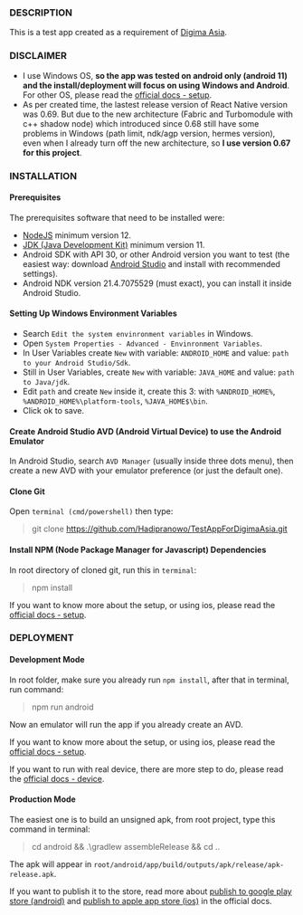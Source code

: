 ### DESCRIPTION
This is a test app created as a requirement of [Digima Asia](https://digimasia.com/).


### DISCLAIMER
- I use Windows OS, **so the app was tested on android only (android 11) and the install/deployment will focus on using Windows and Android**. For other OS, please read the [official docs - setup][RN install].
- As per created time, the lastest release version of React Native version was 0.69.
But due to the new architecture (Fabric and Turbomodule with c++ shadow node) which introduced since 0.68 
still have some problems in Windows (path limit, ndk/agp version, hermes version),
even when I already turn off the new architecture,
so **I use version 0.67 for this project**.


### INSTALLATION
#### Prerequisites
The prerequisites software that need to be installed were:
- [NodeJS][Nodejs] minimum version 12.
- [JDK (Java Development Kit)][JDK] minimum version 11.
- Android SDK with API 30, or other Android version you want to test (the easiest way: download [Android Studio][Android Studio] and install with recommended settings).
- Android NDK version 21.4.7075529 (must exact), you can install it inside Android Studio.

#### Setting Up Windows Environment Variables
- Search `Edit the system envinronment variables` in Windows.
- Open `System Properties - Advanced - Envinronment Variables`.
- In User Variables create `New` with variable: `ANDROID_HOME` and value: `path to your Android Studio/Sdk`.
- Still in User Variables, create `New` with variable: `JAVA_HOME` and value: `path to Java/jdk`.
- Edit `path` and create `New` inside it, create this 3: with `%ANDROID_HOME%`, `%ANDROID_HOME%\platform-tools`, `%JAVA_HOME$\bin`.
- Click ok to save.

#### Create Android Studio AVD (Android Virtual Device) to use the Android Emulator 
In Android Studio, search `AVD Manager` (usually inside three dots menu), then create a new AVD with your emulator preference (or just the default one).

#### Clone Git
Open `terminal (cmd/powershell)` then type:
> git clone https://github.com/Hadipranowo/TestAppForDigimaAsia.git

#### Install NPM (Node Package Manager for Javascript) Dependencies
In root directory of cloned git, run this in `terminal`:
> npm install

If you want to know more about the setup, or using ios, please read the [official docs - setup][RN install].


### DEPLOYMENT
#### Development Mode
In root folder, make sure you already run `npm install`, after that in terminal, run command:
> npm run android

Now an emulator will run the app if you already create an AVD.

If you want to know more about the setup, or using ios, please read the [official docs - setup][RN install].

If you want to run with real device, there are more step to do, please read the [official docs - device][RN debug device].

#### Production Mode
The easiest one is to build an unsigned apk, from root project, type this command in terminal:
> cd android && .\gradlew assembleRelease && cd ..

The apk will appear in `root/android/app/build/outputs/apk/release/apk-release.apk`.

If you want to publish it to the store, read more about [publish to google play store (android)][RN android store] and [publish to apple app store (ios)][RN ios store] in the official docs.


<!-- REFERENCE LINK -->
[RN install]: https://reactnative.dev/docs/0.67/environment-setup
[RN android store]: https://reactnative.dev/docs/0.67/signed-apk-android
[RN ios store]: https://reactnative.dev/docs/0.67/publishing-to-app-store
[RN debug device]: https://reactnative.dev/docs/0.67/running-on-device
[NodeJS]: https://nodejs.org/en/
[JDK]: https://www.oracle.com/java/technologies/downloads/
[Android Studio]: https://developer.android.com/studio